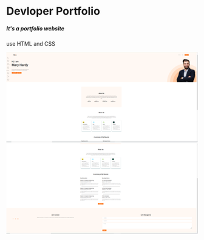 <h1>Devloper Portfolio</h1>
<h5>It's a portfolio website</h5>
<p>use HTML and CSS</p>
<div align="center"; display="flex">
  <div><img src="/images/projectSS1.PNG"></img></div>
  <div><img src="/images/projectSS2.PNG"></img></div>
</div>
